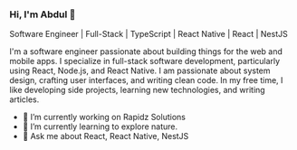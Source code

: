 ### Hi, I'm Abdul 👋
Software Engineer | Full-Stack | TypeScript | React Native | React | NestJS

I'm a software engineer passionate about building things for the web and mobile apps. I specialize in full-stack software development, particularly using React, Node.js, and React Native. I am passionate about system design, crafting user interfaces, and writing clean code. In my free time, I like developing side projects, learning new technologies, and writing articles.

- 🔭 I’m currently working on Rapidz Solutions 
- 🌱 I’m currently learning to explore nature.
- 💬 Ask me about React, React Native, NestJS
